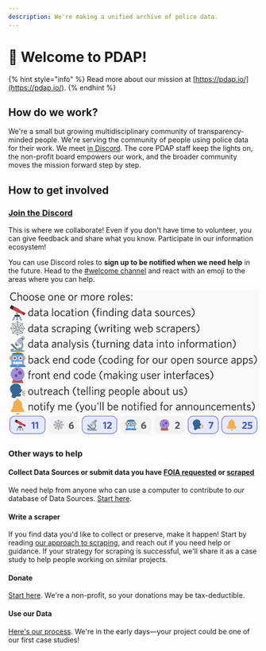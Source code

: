 ```yaml
---
description: We're making a unified archive of police data.
---
```


# 👋 Welcome to PDAP!

{% hint style="info" %}
Read more about our mission at [https://pdap.io/](https://pdap.io/).
{% endhint %}

## How do we work?

We're a small but growing multidisciplinary community of transparency-minded people. We're serving the community of people using police data for their work. We meet [in Discord](https://discord.gg/wMqex8nKZJ). The core PDAP staff keep the lights on, the non-profit board empowers our work, and the broader community moves the mission forward step by step.

## How to get involved

### [Join the Discord](https://discord.gg/wMqex8nKZJ)

This is where we collaborate! Even if you don't have time to volunteer, you can give feedback and share what you know. Participate in our information ecosystem!

You can use Discord roles to **sign up to be notified when we need help** in the future. Head to the [#welcome channel](https://discord.com/channels/828274060034965575/828286370023735296/890016942323277914) and react with an emoji to the areas where you can help.

![](<.gitbook/assets/Screen Shot 2022-11-30 at 11.05.33 AM.png>)

### Other ways to help

#### Collect Data Sources or submit data you have [FOIA requested](activities/data-sources/foia.md) or [scraped](activities/data-scraping/our-approach-to-scraping.md)

We need help from anyone who can use a computer to contribute to our database of Data Sources. [Start here](activities/share-data/contribute-data-sources.md).

#### Write a scraper

If you find data you'd like to collect or preserve, make it happen! Start by reading [our approach to scraping](activities/data-scraping/our-approach-to-scraping.md), and reach out if you need help or guidance. If your strategy for scraping is successful, we'll share it as a case study to help people working on similar projects.

#### Donate

[Start here](https://pdap.io/contribute.html). We're a non-profit, so your donations may be tax-deductible.

#### Use our Data

[Here's our process](activities/our-process.md). We're in the early days—your project could be one of our first case studies!
